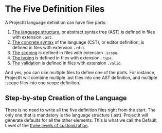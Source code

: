 # The Five Definition Files
A ProjectIt language definition can have five parts:

1. [The language structure](/030_Developing_a_Language/010_Default_Level), or abstract syntax tree (AST) is defined in files with extension `.ast`.
2. [The concrete syntax](/030_Developing_a_Language/020_Definition_Level/010_Editor_Definition) of the language (CST), or editor definition, is defined in files with extension `.edit`.
3. [The scoping](/030_Developing_a_Language/020_Definition_Level/020_Scoper_Definition) is defined in files with extension `.scope`.
4. [The typing](/030_Developing_a_Language/020_Definition_Level/030_Typer_Definition) is defined in files with extension `.type`.
5. [The validation](/030_Developing_a_Language/020_Definition_Level/040_Validator_Definition) is defined in files with extension `.valid`.

And yes, you can use multiple files to define one of the parts. For instance, ProjectIt will combine
multiple .ast files into one AST definition, and multiple .scope files into one scope definition.

## Step-by-step Creation of the Language

There is no need to write all the five definition files right from the start. The only one that is 
mandatory is the language structure (.ast). ProjectIt will generate defaults for all the other elements. 
This is what we call the Default Level of the [three levels of customization](/010_Intro/050_Three_Levels_of_Customization).
